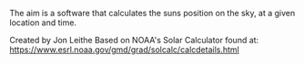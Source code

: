 The aim is a software that calculates the suns position on the sky, at a given location and time.

Created by Jon Leithe Based on NOAA's Solar Calculator found at:
https://www.esrl.noaa.gov/gmd/grad/solcalc/calcdetails.html

